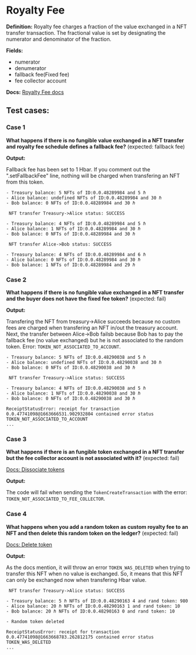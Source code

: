 # Royalty Fee
**Definition:** Royalty fee charges a fraction of the value exchanged in a NFT transfer transaction. The fractional value is set by designating the numerator and denominator of the fraction.

**Fields:**
- numerator
- denumerator
- fallback fee(Fixed fee)
- fee collector account

**Docs:**
[Royalty Fee docs](https://docs.hedera.com/guides/docs/sdks/tokens/custom-token-fees#royalty-fee)

## Test cases:

### Case 1
**What happens if there is no fungible value exchanged in a NFT transfer and royalty fee schedule defines a fallback fee?** (expected: fallback fee)

**Output:**

Fallback fee has been set to 1 Hbar. If you comment out the ".setFallbackFee" line, nothing will be charged when transfering an NFT from this token. 

```text
- Treasury balance: 5 NFTs of ID:0.0.48289984 and 5 ℏ
- Alice balance: undefined NFTs of ID:0.0.48289984 and 30 ℏ
- Bob balance: 0 NFTs of ID:0.0.48289984 and 30 ℏ

 NFT transfer Treasury->Alice status: SUCCESS 

- Treasury balance: 4 NFTs of ID:0.0.48289984 and 5 ℏ
- Alice balance: 1 NFTs of ID:0.0.48289984 and 30 ℏ
- Bob balance: 0 NFTs of ID:0.0.48289984 and 30 ℏ

 NFT transfer Alice->Bob status: SUCCESS 

- Treasury balance: 4 NFTs of ID:0.0.48289984 and 6 ℏ
- Alice balance: 0 NFTs of ID:0.0.48289984 and 30 ℏ
- Bob balance: 1 NFTs of ID:0.0.48289984 and 29 ℏ
```

### Case 2
**What happens if there is no fungible value exchanged in a NFT transfer and the buyer does not have the fixed fee token?** (expected: fail)

**Output:**

Transfering the NFT from treasury->Alice succeeds because no custom fees are charged when transfering an NFT in/out the treasury account. Next, the transfer between Alice->Bob failsb because Bob has to pay the fallback fee (no value exchanged) but he is not associated to the random token. Error: `TOKEN_NOT_ASSOCIATED_TO_ACCOUNT`.

```text
- Treasury balance: 5 NFTs of ID:0.0.48290038 and 5 ℏ
- Alice balance: undefined NFTs of ID:0.0.48290038 and 30 ℏ
- Bob balance: 0 NFTs of ID:0.0.48290038 and 30 ℏ

 NFT transfer Treasury->Alice status: SUCCESS 

- Treasury balance: 4 NFTs of ID:0.0.48290038 and 5 ℏ
- Alice balance: 1 NFTs of ID:0.0.48290038 and 30 ℏ
- Bob balance: 0 NFTs of ID:0.0.48290038 and 30 ℏ

ReceiptStatusError: receipt for transaction 0.0.47741098@1663666531.902932804 contained error status TOKEN_NOT_ASSOCIATED_TO_ACCOUNT
...
```

### Case 3
**What happens if there is an fungible token exchanged in a NFT transfer but the fee collector account is not associated with it?** (expected: fail)

[Docs: Dissociate tokens](https://docs.hedera.com/guides/docs/sdks/tokens/dissociate-tokens-from-an-account)

**Output:**

The code will fail when sending the `TokenCreateTransaction` with the error: `TOKEN_NOT_ASSOCIATED_TO_FEE_COLLECTOR`.


### Case 4
**What happens when you add a random token as custom royalty fee to an NFT and then delete this random token on the ledger?** (expected: fail)

[Docs: Delete token](https://docs.hedera.com/guides/docs/sdks/tokens/delete-a-token)

**Output:**

As the docs mention, it will throw an error `TOKEN_WAS_DELETED` when trying to transfer this NFT when no value is exchanged. So, it means that this NFT can only be exchanged now when transfering Hbar value. 

```text
 NFT transfer Treasury->Alice status: SUCCESS 

- Treasury balance: 5 ℏ NFTs of ID:0.0.48290163 4 and rand token: 980
- Alice balance: 20 ℏ NFTs of ID:0.0.48290163 1 and rand token: 10
- Bob balance: 20 ℏ NFTs of ID:0.0.48290163 0 and rand token: 10

- Random token deleted 

ReceiptStatusError: receipt for transaction 0.0.47741098@1663668783.262812175 contained error status TOKEN_WAS_DELETED
...
```